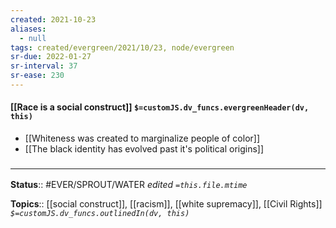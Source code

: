 ```yaml
---
created: 2021-10-23
aliases:
  - null
tags: created/evergreen/2021/10/23, node/evergreen
sr-due: 2022-01-27
sr-interval: 37
sr-ease: 230
---
```


#### [[Race is a social construct]] `$=customJS.dv_funcs.evergreenHeader(dv, this)`

- [[Whiteness was created to marginalize people of color]]
- [[The black identity has evolved past it's political origins]]


### <hr class="footnote"/>

**Status**:: #EVER/SPROUT/WATER 
*edited `=this.file.mtime`*

**Topics**:: [[social construct]], [[racism]], [[white supremacy]], [[Civil Rights]]
*`$=customJS.dv_funcs.outlinedIn(dv, this)`*

